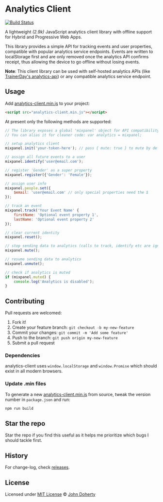 # Analytics Client

[![Build Status](https://travis-ci.org/john-doherty/mixpanel-lite.svg?branch=master)](https://travis-ci.org/john-doherty/mixpanel-lite)

A lightweight _(2.9k)_ JavaScript analytics client library with offline support for Hybrid and Progressive Web Apps.

This library provides a simple API for tracking events and user properties, compatible with popular analytics service endpoints. Events are written to localStorage first and are only removed once the analytics API confirms receipt, thus allowing the device to go offline without losing events.

**Note**: This client library can be used with self-hosted analytics APIs (like [TrainerDay's analytics-api](https://github.com/trainerday/analytics-api)) or any compatible analytics service endpoint.

## Usage

Add [analytics-client.min.js](dist/analytics-client.min.js) to your project:

```html
<script src="analytics-client.min.js"></script>
```

At present only the following methods are supported:

```js
// The library exposes a global 'mixpanel' object for API compatibility
// You can alias it for cleaner code: var analytics = mixpanel;

// setup analytics client
mixpanel.init('your-token-here'); // pass { mute: true } to mute by default

// assign all future events to a user
mixpanel.identify('user@email.com');

// register 'Gender' as a super property
mixpanel.register({'Gender': 'Female'});

// assign user info
mixpanel.people.set({
    $email: 'user@email.com' // only special properties need the $
});

// track an event
mixpanel.track('Your Event Name' {
    firstName: 'Optional event property 1',
    lastName: 'Optional event property 2'
});

// clear current identity
mixpanel.reset();

// stop sending data to analytics (calls to track, identify etc are ignored)
mixpanel.mute();

// resume sending data to analytics
mixpanel.unmute();

// check if analytics is muted
if (mixpanel.muted) {
    console.log('Analytics is disabled');
}
```

## Contributing

Pull requests are welcomed:

1. Fork it!
2. Create your feature branch: `git checkout -b my-new-feature`
3. Commit your changes: `git commit -m 'Add some feature'`
4. Push to the branch: `git push origin my-new-feature`
5. Submit a pull request

### Dependencies

analytics-client uses `window.localStorage` and `window.Promise` which should exist in all modern browsers.

### Update .min files

To generate a new [analytics-client.min.js](dist/analytics-client.min.js) from source, tweak the version number in `package.json` and run:

```bash
npm run build
```

## Star the repo

Star the repo if you find this useful as it helps me prioritize which bugs I should tackle first.

## History

For change-log, check [releases](https://github.com/john-doherty/mixpanel-lite/releases).

## License

Licensed under [MIT License](LICENSE) &copy; [John Doherty](https://twitter.com/mrJohnDoherty)
